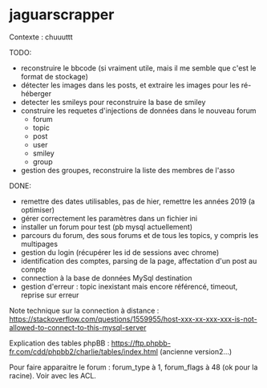 # jaguarscrapper

Contexte : chuuuttt

TODO: 
- reconstruire le bbcode (si vraiment utile, mais il me semble que c'est le format de stockage)
- détecter les images dans les posts, et extraire les images pour les ré-héberger
- detecter les smileys pour reconstruire la base de smiley
- construire les requetes d'injections de données dans le nouveau forum
     - forum 
     - topic
     - post
     - user
     - smiley
     - group
- gestion des groupes, reconstruire la liste des membres de l'asso


DONE:
- remettre des dates utilisables, pas de hier, remettre les années 2019 (a optimiser)
- gérer correctement les paramètres dans un fichier ini
- installer un forum pour test (pb mysql actuellement)
- parcours du forum, des sous forums et de tous les topics, y compris les multipages
- gestion du login (récupérer les id de sessions avec chrome)
- identification des comptes, parsing de la page, affectation d'un post au compte
- connection à la base de données MySql destination
- gestion d'erreur : topic inexistant mais encore référencé, timeout, reprise sur erreur


Note technique sur la connection à distance : https://stackoverflow.com/questions/1559955/host-xxx-xx-xxx-xxx-is-not-allowed-to-connect-to-this-mysql-server

Explication des tables phpBB : https://ftp.phpbb-fr.com/cdd/phpbb2/charlie/tables/index.html (ancienne version2...)

Pour faire apparaitre le forum : forum_type à 1, forum_flags à 48 (ok pour la racine). Voir avec les ACL.


